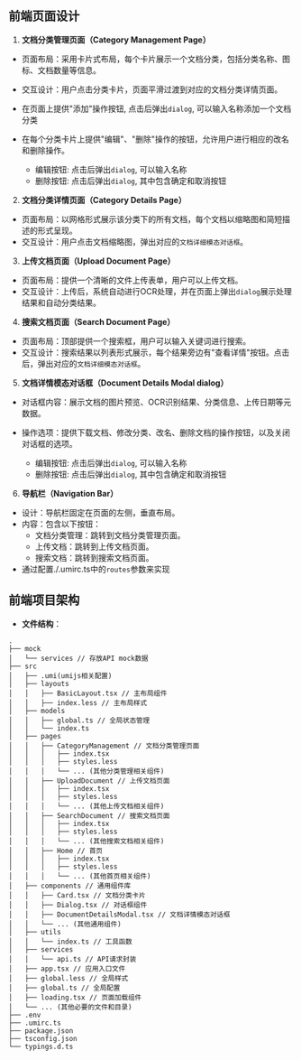 ## 前端页面设计

1. **文档分类管理页面（Category Management Page）**

  - 页面布局：采用卡片式布局，每个卡片展示一个文档分类，包括分类名称、图标、文档数量等信息。
  - 交互设计：用户点击分类卡片，页面平滑过渡到对应的文档分类详情页面。
  - 在页面上提供"添加"操作按钮, 点击后弹出`dialog`, 可以输入名称添加一个文档分类
  - 在每个分类卡片上提供"编辑"、"删除"操作的按钮，允许用户进行相应的改名和删除操作。

    - 编辑按钮: 点击后弹出`dialog`, 可以输入名称
    - 删除按钮: 点击后弹出`dialog`, 其中包含确定和取消按钮

2. **文档分类详情页面（Category Details Page）**

  - 页面布局：以网格形式展示该分类下的所有文档，每个文档以缩略图和简短描述的形式呈现。
  - 交互设计：用户点击文档缩略图，弹出对应的`文档详细模态对话框`。

3. **上传文档页面（Upload Document Page）**

  - 页面布局：提供一个清晰的文件上传表单，用户可以上传文档。
  - 交互设计：上传后，系统自动进行OCR处理，并在页面上弹出`dialog`展示处理结果和自动分类结果。

4. **搜索文档页面（Search Document Page）**

  - 页面布局：顶部提供一个搜索框，用户可以输入关键词进行搜索。
  - 交互设计：搜索结果以列表形式展示，每个结果旁边有"查看详情"按钮。点击后，弹出对应的`文档详细模态对话框`。

5. **文档详情模态对话框（Document Details Modal dialog）**

  - 对话框内容：展示文档的图片预览、OCR识别结果、分类信息、上传日期等元数据。
  - 操作选项：提供下载文档、修改分类、改名、删除文档的操作按钮，以及关闭对话框的选项。

    - 编辑按钮: 点击后弹出`dialog`, 可以输入名称
    - 删除按钮: 点击后弹出`dialog`, 其中包含确定和取消按钮

6. **导航栏（Navigation Bar）**

  - 设计：导航栏固定在页面的左侧，垂直布局。
  - 内容：包含以下按钮：
    - 文档分类管理：跳转到文档分类管理页面。
    - 上传文档：跳转到上传文档页面。
    - 搜索文档：跳转到搜索文档页面。
  - 通过配置./.umirc.ts中的`routes`参数来实现

## 前端项目架构

- **文件结构**：

```text
.
├── mock
│   └── services // 存放API mock数据
├── src
│   ├── .umi(umijs相关配置)
│   ├── layouts
│   │   ├── BasicLayout.tsx // 主布局组件
│   │   ├── index.less // 主布局样式
│   ├── models
│   │   ├── global.ts // 全局状态管理
│   │   └── index.ts
│   ├── pages
│   │   ├── CategoryManagement // 文档分类管理页面
│   │   │   ├── index.tsx
│   │   │   ├── styles.less
│   │   │   └── ... (其他分类管理相关组件)
│   │   ├── UploadDocument // 上传文档页面
│   │   │   ├── index.tsx
│   │   │   ├── styles.less
│   │   │   └── ... (其他上传文档相关组件)
│   │   ├── SearchDocument // 搜索文档页面
│   │   │   ├── index.tsx
│   │   │   ├── styles.less
│   │   │   └── ... (其他搜索文档相关组件)
│   │   ├── Home // 首页
│   │   │   ├── index.tsx
│   │   │   ├── styles.less
│   │   │   └── ... (其他首页相关组件)
│   ├── components // 通用组件库
│   │   ├── Card.tsx // 文档分类卡片
│   │   ├── Dialog.tsx // 对话框组件
│   │   ├── DocumentDetailsModal.tsx // 文档详情模态对话框
│   │   └── ... (其他通用组件)
│   ├── utils
│   │   └── index.ts // 工具函数
│   ├── services
│   │   └── api.ts // API请求封装
│   ├── app.tsx // 应用入口文件
│   ├── global.less // 全局样式
│   ├── global.ts // 全局配置
│   ├── loading.tsx // 页面加载组件
│   └── ... (其他必要的文件和目录)
├── .env
├── .umirc.ts
├── package.json
├── tsconfig.json
└── typings.d.ts
```
